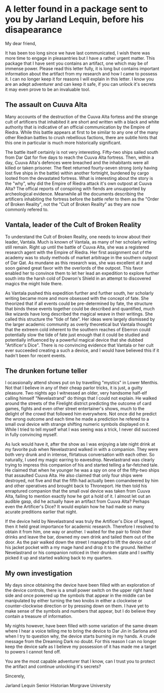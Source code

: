 # A letter found in a package sent to you by Jarland Lequin, before his disapearance

My dear friend,

It has been too long since we have last communicated, I wish there was more time to engage in pleasantries but I have a rather urgent matter. This package that I have sent you contains an artifact, one which may be of immense power. Please read this letter fully, it is long but contains important information about the artifact from my research and how I came to possess it. I can no longer keep it for reasons I will explain in this letter. I know you are an adept adventurer and can keep it safe, if you can unlock it's secrets it may even prove to be an invaluable tool.

## The assault on Cuuva Alta

Many accounts of the destruction of the Cuuva Alta fortess and the strange cult of artificers that inhabited it are short and written with a black and white authority that is indicative of an official communication by the Empire of Riedra. While this battle appears at first to be similar to any one of the many other Riedran battles to crush rebellious factions, there are subtle hints that this one in particular is much more historically significant.

The battle itself certainly is not very interesting. Fifty-two ships sailed south from Dar Qat for five days to reach the Cuuva Alta fortress. Then, within a day, Cuuva Alta's defences were breached and the inhabitants were all killed or taken prisoner. The fleet returned fourty-seven strong (only having lost five ships in the battle) within another fortnight, burdened by cargo looted from the devastated fortress. What is interesting about the story is the "why", why did the Empire of Riedra attack it's own outpost at Cuuva Alta? The offical reports of conspiring with fiends are unsupported by archeological evidence. Meanwhile all the documents describing the artificers inhabiting the fortress before the battle refer to them as the "Order of Broken Reality", not the "Cult of Broken Reality" as they are now commonly refered to.

## Vantala, leader of the Cult of Broken Reality 

To understand the Cult of Broken Reality, one needs to know about their leader, Vantala. Much is known of Vantala, as many of her scholarly writing still remain. Right up until the battle of Cuuva Alta, she was a registered research agent with the Empire of Riedra. Her first assignment out of the academy was to study methods of market arbitrage in the southern outpost of Dar Qat. As mundane as this research was, she was excellent at it and soon gained great favor with the overlords of the outpost. This favor enabled her to convince them to let her lead an expedition to explore further south into the harsh cold of Dowron's Shield in an attempt to discovered magics the might hide there.

As Vantala pushed this expedition further and further south, her scholarly writing became more and more obsessed with the concept of fate. She theorized that if all events could be pre-determined by fate, the structure that binds these events together could be described and quantified, much like wizards have long described the magical weave in their writings. She called this structure the "tide of fate". Her ideas were largely dismissed by the larger academic community as overly theoretical but Vantala thought that the extreem cold inherent to the southern reaches of Eberron could potentially slow the tide of fate just enough that it could be studied and potentially influenced by a powerful magical device that she dubbed "Artificer's Dice". There is no convincing evidence that Vantala or her cult ever succeeded creating a such a device, and I would have believed this if it hadn't been for recent events.

## The drunken fortune teller

I ocassionally attend shows put on by travelling "mystics" in Lower Menthis. Not that I believe in any of their cheap parlor tricks, it is just, a guilty pleasure. Two nights ago I witnessed an older, very handsome half-elf calling himself "Nevelastrand" do things that I could not explain. He walked around the streets of the Firelight district predicting the outcome of card games, fights and even other street entertainer's shows, much to the delight of the crowd that followed him everywhere. Not once did he predict the wrong outcome and each time he made a prediction he refered to a small oval device with strange shifting numeric symbols displayed on it. While I tried to tell myself what I was seeing was a trick, I never did succeed in fully convincing myself.

As luck would have it, after the show as I was enjoying a late night drink at my favorite pub when Nevelastrand walked in with a companion. They were both very drunk and in intense, flirtatous conversation with each other. So naturally, I used my magic earring to eavesdrop. Nevelastrand was clearly trying to impress this companion of his and started telling a far-fetched tale. He claimed that when he younger he was a spy on one of the fifty-two ships that assaulted Cuuva Alta. He also claimed that only four ships were destroyed, not five and that the fifth had actually been comandeered by him and other operatives and brought back to Throneport. He then told his enraptured companion that the small oval device was taken from Cuuva Alta, failing to mention exactly how he got a hold of it. I almost let out an audible gasp, did he actually have an artifact from Cuuva Alta? Perhaps even the Artificer's Dice? It would explain how he had made so many acurate preditions earlier that night.

If the device held by Nevelastrand was truly the Artificer's Dice of legend, then it held great importance for academic research. Therefore I resolved to obtain it from him, one way or another. I waited for the pair to finish their drinks and leave the bar, downed my own drink and tailed them out of the door. As the pair walked down the street I managed to lift the device out of his jacket pocket with a my mage hand and drop it to the ground. Neither Nevelastrand or his companion noticed in their drunken state and I swiftly picked it up and started walking back to my quarters. 

## My own investigation

My days since obtaining the device have been filled with an exploration of the device controls, there is a small power switch on the upper right hand side and once powered up the symbols that appear in the middle can be manipulated by either turning the two knobs in either a clockwise or counter-clockwise direction or by pressing down on them. I have yet to make sense of the symbols and numbers that appear, but I do believe they contain a treasure of information.

My nights however, have been filled with some variation of the same dream where I hear a voice telling me to bring the device to Dar Jin in Sarlona and when I try to question why, the device starts burning in my hands. A crude message from the Dreaming Dark no doubt. For this reason I can no longer keep the device safe as I believe my possession of it has made me a target to powers I cannot fend off.

You are the most capable adventurer that I know, can I trust you to protect the artifact and continue unlocking it's secrets?

Sincerely,

Jarland Lequin
Senior Historian
Morgrave University
